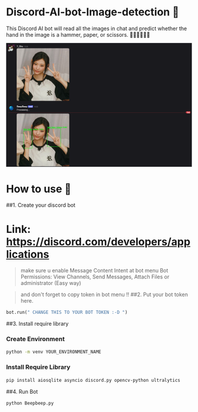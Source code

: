 # Discord-AI-bot-Image-detection 🎸
This Discord AI bot will read all the images in chat and predict whether the hand in the image is a hammer, paper, or scissors. ✊🏻🤚🏻✌🏻

![example](Example)

# How to use 📕
##1. Create your discord bot
# Link: https://discord.com/developers/applications
> make sure u enable Message Content Intent at bot menu
> Bot Permissions: View Channels, Send Messages, Attach Files
> or administrator (Easy way)

> and don't forget to copy token in bot menu !!
##2. Put your bot token here.
``` python
bot.run(" CHANGE THIS TO YOUR BOT TOKEN :-D ")
```

##3. Install require library
### Create Environment
```bash
python -m venv YOUR_ENVIRONMENT_NAME
```
### Install Require Library
```bash
pip install aiosqlite asyncio discord.py opencv-python ultralytics
```

##4. Run Bot
```bash
python Beepbeep.py
```
